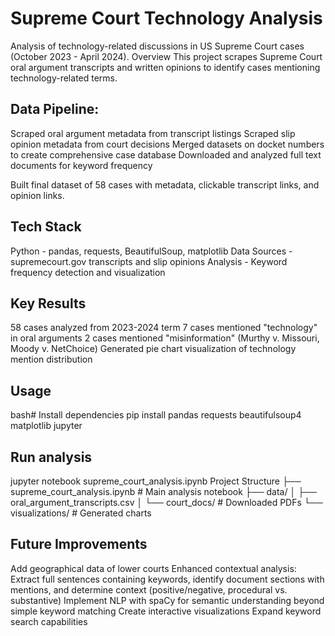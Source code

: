 # Supreme Court Technology Analysis 
Analysis of technology-related discussions in US Supreme Court cases (October 2023 - April 2024).
Overview
This project scrapes Supreme Court oral argument transcripts and written opinions to identify cases mentioning technology-related terms.

## Data Pipeline:

Scraped oral argument metadata from transcript listings
Scraped slip opinion metadata from court decisions
Merged datasets on docket numbers to create comprehensive case database
Downloaded and analyzed full text documents for keyword frequency

Built final dataset of 58 cases with metadata, clickable transcript links, and opinion links.

## Tech Stack

Python - pandas, requests, BeautifulSoup, matplotlib
Data Sources - supremecourt.gov transcripts and slip opinions
Analysis - Keyword frequency detection and visualization

## Key Results

58 cases analyzed from 2023-2024 term
7 cases mentioned "technology" in oral arguments
2 cases mentioned "misinformation" (Murthy v. Missouri, Moody v. NetChoice)
Generated pie chart visualization of technology mention distribution

## Usage

bash# Install dependencies
pip install pandas requests beautifulsoup4 matplotlib jupyter

## Run analysis
jupyter notebook supreme_court_analysis.ipynb
Project Structure
├── supreme_court_analysis.ipynb    # Main analysis notebook
├── data/
│   ├── oral_argument_transcripts.csv
│   └── court_docs/                 # Downloaded PDFs
└── visualizations/                 # Generated charts

## Future Improvements

Add geographical data of lower courts
Enhanced contextual analysis: Extract full sentences containing keywords, identify document sections with mentions, and determine context (positive/negative, procedural vs. substantive)
Implement NLP with spaCy for semantic understanding beyond simple keyword matching
Create interactive visualizations
Expand keyword search capabilities
